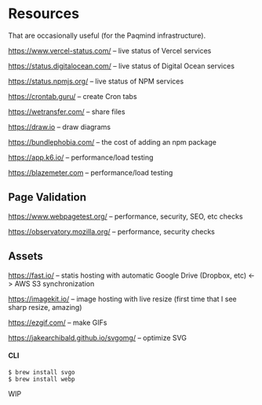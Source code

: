 # Resources

That are occasionally useful (for the Paqmind infrastructure).

https://www.vercel-status.com/ – live status of Vercel services 

https://status.digitalocean.com/ – live status of Digital Ocean services

https://status.npmjs.org/ – live status of NPM services

https://crontab.guru/ – create Cron tabs

https://wetransfer.com/ – share files 

https://draw.io – draw diagrams

https://bundlephobia.com/ – the cost of adding an npm package

https://app.k6.io/ – performance/load testing

https://blazemeter.com – performance/load testing

## Page Validation

https://www.webpagetest.org/ – performance, security, SEO, etc checks

https://observatory.mozilla.org/ – performance, security checks

## Assets

https://fast.io/ – statis hosting with automatic Google Drive (Dropbox, etc) <-> AWS S3 synchronization

https://imagekit.io/ – image hosting with live resize (first time that I see sharp resize, amazing)

https://ezgif.com/ – make GIFs

https://jakearchibald.github.io/svgomg/ – optimize SVG

#### CLI 

```
$ brew install svgo
$ brew install webp
```

WIP
